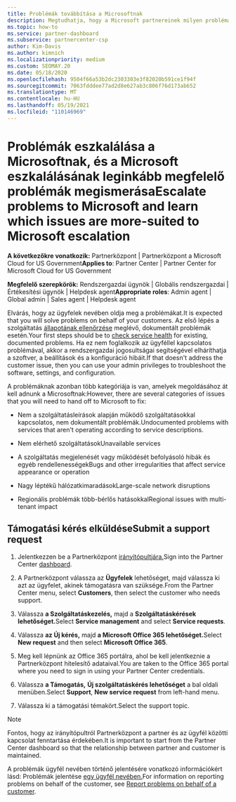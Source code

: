```yaml
---
title: Problémák továbbítása a Microsoftnak
description: Megtudhatja, hogy a Microsoft partnereinek milyen problémákat kell megoldaniuk az ügyfeleik számára, és mely problémákat kell eszkalálniuk a Microsoftnak.
ms.topic: how-to
ms.service: partner-dashboard
ms.subservice: partnercenter-csp
author: Kim-Davis
ms.author: kimnich
ms.localizationpriority: medium
ms.custom: SEOMAY.20
ms.date: 05/18/2020
ms.openlocfilehash: 9504f66a53b2dc2303303e3f82020b591ce1f94f
ms.sourcegitcommit: 7063fdddee77ad2d8e627ab3c806f76d173ab652
ms.translationtype: MT
ms.contentlocale: hu-HU
ms.lasthandoff: 05/19/2021
ms.locfileid: "110146969"
---
```

# <a name="escalate-problems-to-microsoft-and-learn-which-issues-are-more-suited-to-microsoft-escalation"></a><span data-ttu-id="3bdfe-103">Problémák eszkalálása a Microsoftnak, és a Microsoft eszkalálásának leginkább megfelelő problémák megismerása</span><span class="sxs-lookup"><span data-stu-id="3bdfe-103">Escalate problems to Microsoft and learn which issues are more-suited to Microsoft escalation</span></span>  

<span data-ttu-id="3bdfe-104">**A következőkre vonatkozik:** Partnerközpont | Partnerközpont a Microsoft Cloud for US Government</span><span class="sxs-lookup"><span data-stu-id="3bdfe-104">**Applies to**: Partner Center | Partner Center for Microsoft Cloud for US Government</span></span>

<span data-ttu-id="3bdfe-105">**Megfelelő szerepkörök:** Rendszergazdai ügynök | Globális rendszergazdai | Értékesítési ügynök | Helpdesk agent</span><span class="sxs-lookup"><span data-stu-id="3bdfe-105">**Appropriate roles**: Admin agent | Global admin | Sales agent | Helpdesk agent</span></span>

<span data-ttu-id="3bdfe-106">Elvárás, hogy az ügyfelek nevében oldja meg a problémákat.</span><span class="sxs-lookup"><span data-stu-id="3bdfe-106">It is expected that you will solve problems on behalf of your customers.</span></span> <span data-ttu-id="3bdfe-107">Az első lépés a szolgáltatás [állapotának ellenőrzése](check-service-health.md) meglévő, dokumentált problémák esetén.</span><span class="sxs-lookup"><span data-stu-id="3bdfe-107">Your first steps should be to [check service health](check-service-health.md) for existing, documented problems.</span></span> <span data-ttu-id="3bdfe-108">Ha ez nem foglalkozik az ügyféllel kapcsolatos problémával, akkor a rendszergazdai jogosultságai segítségével elháríthatja a szoftver, a beállítások és a konfiguráció hibáit.</span><span class="sxs-lookup"><span data-stu-id="3bdfe-108">If that doesn't address the customer issue, then you can use your admin privileges to troubleshoot the software, settings, and configuration.</span></span>

<span data-ttu-id="3bdfe-109">A problémáknak azonban több kategóriája is van, amelyek megoldásához át kell adnunk a Microsoftnak:</span><span class="sxs-lookup"><span data-stu-id="3bdfe-109">However, there are several categories of issues that you will need to hand off to Microsoft to fix:</span></span>

- <span data-ttu-id="3bdfe-110">Nem a szolgáltatásleírások alapján működő szolgáltatásokkal kapcsolatos, nem dokumentált problémák.</span><span class="sxs-lookup"><span data-stu-id="3bdfe-110">Undocumented problems with services that aren't operating according to service descriptions.</span></span>

- <span data-ttu-id="3bdfe-111">Nem elérhető szolgáltatások</span><span class="sxs-lookup"><span data-stu-id="3bdfe-111">Unavailable services</span></span>

- <span data-ttu-id="3bdfe-112">A szolgáltatás megjelenését vagy működését befolyásoló hibák és egyéb rendellenességek</span><span class="sxs-lookup"><span data-stu-id="3bdfe-112">Bugs and other irregularities that affect service appearance or operation</span></span>

- <span data-ttu-id="3bdfe-113">Nagy léptékű hálózatkimaradások</span><span class="sxs-lookup"><span data-stu-id="3bdfe-113">Large-scale network disruptions</span></span>

- <span data-ttu-id="3bdfe-114">Regionális problémák több-bérlős hatásokkal</span><span class="sxs-lookup"><span data-stu-id="3bdfe-114">Regional issues with multi-tenant impact</span></span>

## <a name="submit-a-support-request"></a><span data-ttu-id="3bdfe-115">Támogatási kérés elküldése</span><span class="sxs-lookup"><span data-stu-id="3bdfe-115">Submit a support request</span></span>

1. <span data-ttu-id="3bdfe-116">Jelentkezzen be a Partnerközpont [irányítópultjára.](https://partner.microsoft.com/dashboard)</span><span class="sxs-lookup"><span data-stu-id="3bdfe-116">Sign into the Partner Center [dashboard](https://partner.microsoft.com/dashboard).</span></span>

2. <span data-ttu-id="3bdfe-117">A Partnerközpont válassza az **Ügyfelek** lehetőséget, majd válassza ki azt az ügyfelet, akinek támogatásra van szüksége.</span><span class="sxs-lookup"><span data-stu-id="3bdfe-117">From the Partner Center menu, select **Customers**, then select the customer who needs support.</span></span>

3. <span data-ttu-id="3bdfe-118">Válassza **a Szolgáltatáskezelés,** majd a **Szolgáltatáskérések lehetőséget.**</span><span class="sxs-lookup"><span data-stu-id="3bdfe-118">Select **Service management** and select **Service requests**.</span></span>

4. <span data-ttu-id="3bdfe-119">Válassza **az Új kérés,** majd **a Microsoft Office 365 lehetőséget.**</span><span class="sxs-lookup"><span data-stu-id="3bdfe-119">Select **New request** and then select **Microsoft Office 365**.</span></span>

5. <span data-ttu-id="3bdfe-120">Meg kell lépnünk az Office 365 portálra, ahol be kell jelentkeznie a Partnerközpont hitelesítő adataival.</span><span class="sxs-lookup"><span data-stu-id="3bdfe-120">You are taken to the Office 365 portal where you need to sign in using your Partner Center credentials.</span></span>

6. <span data-ttu-id="3bdfe-121">Válassza **a Támogatás,** **Új szolgáltatáskérés lehetőséget** a bal oldali menüben.</span><span class="sxs-lookup"><span data-stu-id="3bdfe-121">Select **Support**, **New service request** from left-hand menu.</span></span>

7. <span data-ttu-id="3bdfe-122">Válassza ki a támogatási témakört.</span><span class="sxs-lookup"><span data-stu-id="3bdfe-122">Select the support topic.</span></span>

>[!NOTE]
><span data-ttu-id="3bdfe-123">Fontos, hogy az irányítópultról Partnerközpont a partner és az ügyfél közötti kapcsolat fenntartása érdekében.</span><span class="sxs-lookup"><span data-stu-id="3bdfe-123">It is important to start from the Partner Center dashboard so that the relationship between partner and customer is maintained.</span></span> 

<span data-ttu-id="3bdfe-124">A problémák ügyfél nevében történő jelentésére vonatkozó információkért lásd: Problémák jelentése [egy ügyfél nevében.](report-problems-on-behalf-of-a-customer.md)</span><span class="sxs-lookup"><span data-stu-id="3bdfe-124">For information on reporting problems on behalf of the customer, see [Report problems on behalf of a customer](report-problems-on-behalf-of-a-customer.md).</span></span>

